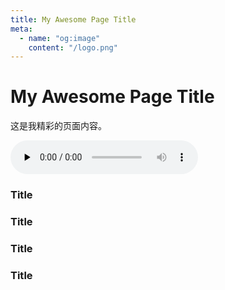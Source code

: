 ```yaml
---
title: My Awesome Page Title
meta:
  - name: "og:image"
    content: "/logo.png"
---
```


# My Awesome Page Title

这是我精彩的页面内容。


<audio id="audio" controls="" preload="none">
      <source id="mp3" src="/video/Bande-annonce.mp3" style="display: none;"></audio>



### Title <Badge type="info" text="default" />
### Title <Badge type="tip" text="^1.9.0" />
### Title <Badge type="warning" text="beta" />
### Title <Badge type="danger" text="caution" />
